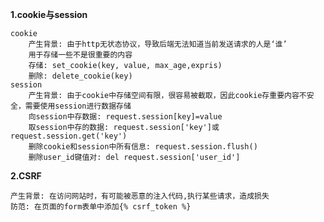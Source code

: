 **1.cookie与session**

	cookie
		产生背景: 由于http无状态协议，导致后端无法知道当前发送请求的人是‘谁’
		用于存储一些不是很重要的内容
		存储: set_cookie(key, value, max_age,expris)
		删除: delete_cookie(key)
	session
		产生背景: 由于cookie中存储空间有限，很容易被截取，因此cookie存重要内容不安全，需要使用session进行数据存储
		向session中存数据: request.session[key]=value
		取session中存的数据: request.session['key']或request.session.get('key')
		删除cookie和session中所有信息: request.session.flush()
		删除user_id键值对: del request.session['user_id']

**2.CSRF**

	产生背景: 在访问网站时，有可能被恶意的注入代码,执行某些请求，造成损失
	防范: 在页面的form表单中添加{% csrf_token %}
